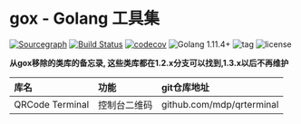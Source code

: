 gox - Golang 工具集
===

[![Sourcegraph](https://sourcegraph.com/gitee.com/quant1x/gox/-/badge.svg)](https://sourcegraph.com/gitee.com/quant1x/gox?badge)
[![Build Status](https://api.travis-ci.com/repos/mymmsc/gox.png)](https://travis-ci.com/mymmsc/gox)
[![codecov](https://codecov.io/gh/mymmsc/gox/branch/master/graph/badge.svg)](https://codecov.io/gh/mymmsc/gox)
![Golang 1.11.4+](https://img.shields.io/badge/Golang-1.20+-orange.svg?style=flat)
![tag](https://img.shields.io/github/tag/mymmsc/gox.svg?style=flat)
![license](https://img.shields.io/github/license/mymmsc/gox.svg)


**从gox移除的类库的备忘录, 这些类库都在1.2.x分支可以找到,1.3.x以后不再维护**

|库名              |功能        |git仓库地址 |
|:----------------|:----------|:--------|
| QRCode Terminal | 控制台二维码    |github.com/mdp/qrterminal|